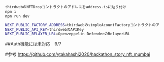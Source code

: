 ```bash
thirdwebのNFTDropコントラクトのアドレスをaddress.tsに貼り付け
npm i
npm run dev
```

```bash
NEXT_PUBLIC_FACTORY_ADDRESS=thirdwebのsimpleAcountFactoryコントラクトのアドレス
NEXT_PUBLIC_API_KEY=thirdwebのAPIKey
NEXT_PUBLIC_RELAYER_URL=Openzeppelin DefenderのRelayerURL
```

##Auth機能には未対応　9/7

#参考
https://github.com/ytakahashi2020/hackathon_story_nft_mumbai
